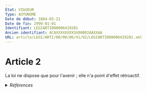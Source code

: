```yaml
---
État: VIGUEUR
Type: AUTONOME
Date de début: 1804-03-21
Date de fin: 2999-01-01
Identifiant: LEGIARTI000006419281
Ancien identifiant: ACAXXXXXXXX5X00002AAXXAA
URL: article/LEGI/ARTI/00/00/06/41/92/LEGIARTI000006419281.xml
---
```


<h1>Article 2</h1>

La loi ne dispose que pour l'avenir ; elle n'a point d'effet rétroactif.


<details>
  <summary><em>Références</em></summary>

  <h2>Références faites par l'article</h2>
  
  <ul>
    <li>
      CREATION source Loi 1803-03-05 promulguée le 15 mars 1803
    </li>
  </ul>
</details>
